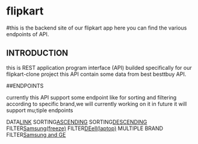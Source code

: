 # flipkart 
#this is the backend site of our flipkart app here you can find the various endpoints of API.

## INTRODUCTION
this is REST application program interface (API) builded specifically for our flipkart-clone project
this API contain some data from best besttbuy API.

##ENDPOINTS

currently this API support some endpoint like for sorting and filtering according to specific brand,we will currently working on it in future it will support mu;tiple endpoints


DATA[LINK](https://flipkart-backendserver.herokuapp.com/freeze)
SORTING[ASCENDING](https://flipkart-backendserver.herokuapp.com/freeze/sort?value=-1)
SORTING[DESCENDING](https://flipkart-backendserver.herokuapp.com/freeze/sort?value=1)
FILTER[Samsung(freeze)](https://flipkart-backendserver.herokuapp.com/freeze/brand?brand=Samsung)
FILTER[DEell(laptop)](https://flipkart-backendserver.herokuapp.com/freeze/brand?brand=Dell)
MULTIPLE BRAND FILTER[Samsung and GE](https://flipkart-backendserver.herokuapp.com/freeze/brand?brand=Samsung&brand=GE)


